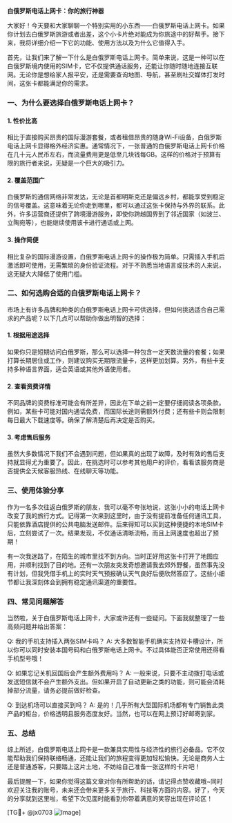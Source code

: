 **白俄罗斯电话上网卡：你的旅行神器**

大家好！今天要和大家聊聊一个特别实用的小东西——白俄罗斯电话上网卡。如果你计划去白俄罗斯旅游或者出差，这个小卡片绝对能成为你旅途中的好帮手。接下来，我将详细介绍一下它的功能、使用方法以及为什么它值得入手。

首先，让我们来了解一下什么是白俄罗斯电话上网卡。简单来说，这是一种可以在白俄罗斯境内使用的SIM卡，它不仅提供通话服务，还能让你随时随地连接互联网。无论你是想给家人报平安，还是需要查询地图、导航，甚至刷社交媒体打发时间，这张卡都能满足你的需求。

### **一、为什么要选择白俄罗斯电话上网卡？**

#### 1. **性价比高**
相比于直接购买昂贵的国际漫游套餐，或者租借昂贵的随身Wi-Fi设备，白俄罗斯电话上网卡显得格外经济实惠。通常情况下，一张普通的白俄罗斯电话上网卡价格在几十元人民币左右，而流量费用更是低至几块钱每GB。这样的价格对于预算有限的旅行者来说，无疑是一个巨大的吸引力。

#### 2. **覆盖范围广**
白俄罗斯的通信网络非常发达，无论是首都明斯克还是偏远乡村，都能享受到稳定的信号覆盖。这意味着无论你走到哪里，都可以通过这张卡保持与外界的联系。此外，许多运营商还提供了跨境漫游服务，即使你跨越国界到了邻近国家（如波兰、立陶宛等），也能继续使用该卡进行通话或上网。

#### 3. **操作简便**
相比复杂的国际漫游设置，白俄罗斯电话上网卡的操作极为简单。只需插入手机后激活即可使用，无需繁琐的身份验证流程。对于不熟悉当地语言或技术的人来说，这无疑大大降低了使用门槛。

### **二、如何选购合适的白俄罗斯电话上网卡？**

市场上有许多品牌和种类的白俄罗斯电话上网卡可供选择，但如何挑选适合自己需求的产品呢？以下几点可以帮助你做出明智的选择：

#### 1. **根据用途选择**
如果你只是短期访问白俄罗斯，那么可以选择一种包含一定天数流量的套餐；如果打算长期居住或工作，则建议购买无期限流量卡，这样更加划算。另外，有些卡支持多种语言界面，适合英语或其他外语使用者。

#### 2. **查看资费详情**
不同品牌的资费标准可能会有所差异，因此在下单之前一定要仔细阅读各项条款。例如，某些卡可能对国内通话免费，而国际长途则需额外付费；还有些卡则会限制每日最大下载速度等。确保了解清楚后再决定是否购买。

#### 3. **考虑售后服务**
虽然大多数情况下我们不会遇到问题，但如果真的出现了故障，及时有效的售后支持就显得尤为重要了。因此，在挑选时可以参考其他用户的评价，看看该服务商是否提供全天候客服热线、在线聊天等功能。

### **三、使用体验分享**

作为一名多次往返白俄罗斯的朋友，我可以毫不夸张地说，这张小小的电话上网卡改变了我的旅行方式。记得第一次来到这里时，由于没有提前准备任何通讯工具，只能依靠酒店提供的公共电脑发送邮件。后来得知可以买到这种便捷的本地SIM卡后，立刻尝试了一次。结果发现，不仅通话清晰流畅，而且上网速度也超出了预期！

有一次我迷路了，在陌生的城市里找不到方向。当时正好用这张卡打开了地图应用，并顺利找到了目的地。还有一次朋友突发奇想邀请我去郊外野餐，虽然事先没有计划，但我凭借手机上的实时天气预报确认天气良好后便欣然答应了。这些小细节都让我深刻体会到拥有稳定通讯渠道的重要性。

### **四、常见问题解答**

当然啦，关于白俄罗斯电话上网卡，大家或许还有一些疑问。下面我就整理了一些高频问题并给出答案：

Q: 我的手机支持插入两张SIM卡吗？
A: 大多数智能手机确实支持双卡槽设计，所以你可以同时安装本国号码和白俄罗斯电话上网卡。不过具体能否正常使用还得看手机型号哦！

Q: 如果忘记关机回国后会产生额外费用吗？
A: 一般来说，只要不主动拨打电话或发送短信就不会产生额外支出。但如果开启了自动更新之类的功能，则可能会消耗掉部分流量，请务必提前做好检查。

Q: 到达机场可以直接买到吗？
A: 是的！几乎所有大型国际机场都有专门销售此类产品的柜台，价格透明且服务态度友好。当然，也可以在网上预订好邮寄到家。

### **五、总结**

综上所述，白俄罗斯电话上网卡是一款兼具实用性与经济性的旅行必备品。它不仅能帮助我们保持联络畅通，还能让我们的旅程变得更加轻松愉快。无论是商务人士还是普通游客，只要踏上这片土地，不妨给自己准备一张这样的卡片吧！

最后提醒一下，如果你觉得这篇文章对你有所帮助的话，请记得点赞收藏哦~同时欢迎关注我的账号，未来还会带来更多关于旅行、科技等方面的内容。好了，今天的分享就到这里啦，希望下次见面时能看到你带着满意的笑容出现在评论区！

[TG💪+ @jx0703 ![Image](https://github.com/user-attachments/assets/dbca1d08-cadb-493c-b0ec-ad6f7a83f270)]